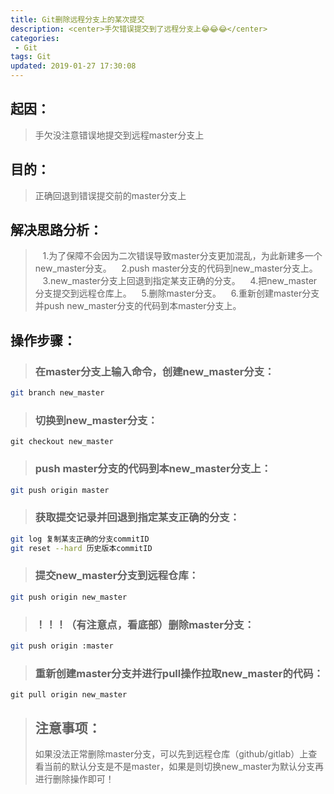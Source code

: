 ```yaml
---
title: Git删除远程分支上的某次提交
description: <center>手欠错误提交到了远程分支上😂😂😂</center>
categories:
 - Git
tags: Git
updated: 2019-01-27 17:30:08
---
```


## 起因：
>手欠没注意错误地提交到远程master分支上

## 目的：
>正确回退到错误提交前的master分支上

## 解决思路分析：
>&nbsp;&nbsp;&nbsp;1.为了保障不会因为二次错误导致master分支更加混乱，为此新建多一个new_master分支。
>&nbsp;&nbsp;&nbsp;2.push master分支的代码到new_master分支上。
>&nbsp;&nbsp;&nbsp;3.new_master分支上回退到指定某支正确的分支。
>&nbsp;&nbsp;&nbsp;4.把new_master分支提交到远程仓库上。
>&nbsp;&nbsp;&nbsp;5.删除master分支。
>&nbsp;&nbsp;&nbsp;6.重新创建master分支并push new_master分支的代码到本master分支上。

## 操作步骤：
>### 在master分支上输入命令，创建new_master分支：
```bash
git branch new_master
```
>### 切换到new_master分支：
```shell
git checkout new_master
```
>### push master分支的代码到本new_master分支上：
```bash
git push origin master
```
>### 获取提交记录并回退到指定某支正确的分支：
```bash
git log 复制某支正确的分支commitID
git reset --hard 历史版本commitID
```
>### 提交new_master分支到远程仓库：
```bash
git push origin new_master
```
>### ！！！（有注意点，看底部）删除master分支：
```bash
git push origin :master
```
>### 重新创建master分支并进行pull操作拉取new_master的代码：
```shell
git pull origin new_master
```
>## 注意事项：
>如果没法正常删除master分支，可以先到远程仓库（github/gitlab）上查看当前的默认分支是不是master，如果是则切换new_master为默认分支再进行删除操作即可！